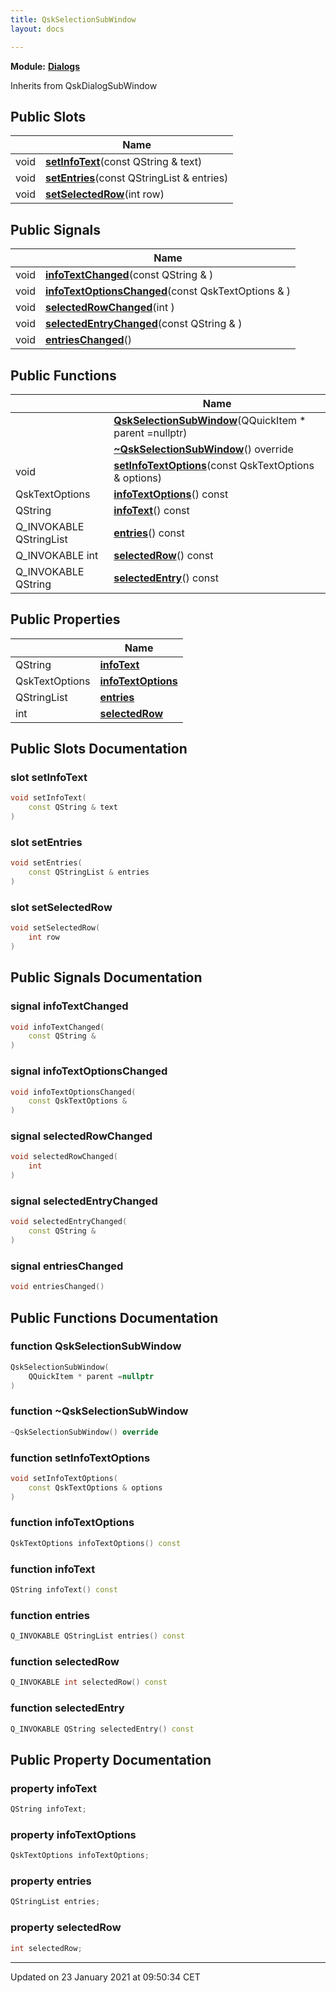 ```yaml
---
title: QskSelectionSubWindow
layout: docs

---
```



**Module:** **[Dialogs](/docs/modules/group___dialogs/)**



Inherits from QskDialogSubWindow

## Public Slots

|                | Name           |
| -------------- | -------------- |
| void | **[setInfoText](/docs/classes/class_qsk_selection_sub_window/#slot-setinfotext)**(const QString & text) |
| void | **[setEntries](/docs/classes/class_qsk_selection_sub_window/#slot-setentries)**(const QStringList & entries) |
| void | **[setSelectedRow](/docs/classes/class_qsk_selection_sub_window/#slot-setselectedrow)**(int row) |

## Public Signals

|                | Name           |
| -------------- | -------------- |
| void | **[infoTextChanged](/docs/classes/class_qsk_selection_sub_window/#signal-infotextchanged)**(const QString & ) |
| void | **[infoTextOptionsChanged](/docs/classes/class_qsk_selection_sub_window/#signal-infotextoptionschanged)**(const QskTextOptions & ) |
| void | **[selectedRowChanged](/docs/classes/class_qsk_selection_sub_window/#signal-selectedrowchanged)**(int ) |
| void | **[selectedEntryChanged](/docs/classes/class_qsk_selection_sub_window/#signal-selectedentrychanged)**(const QString & ) |
| void | **[entriesChanged](/docs/classes/class_qsk_selection_sub_window/#signal-entrieschanged)**() |

## Public Functions

|                | Name           |
| -------------- | -------------- |
| | **[QskSelectionSubWindow](/docs/classes/class_qsk_selection_sub_window/#function-qskselectionsubwindow)**(QQuickItem * parent =nullptr) |
| | **[~QskSelectionSubWindow](/docs/classes/class_qsk_selection_sub_window/#function-~qskselectionsubwindow)**() override |
| void | **[setInfoTextOptions](/docs/classes/class_qsk_selection_sub_window/#function-setinfotextoptions)**(const QskTextOptions & options) |
| QskTextOptions | **[infoTextOptions](/docs/classes/class_qsk_selection_sub_window/#function-infotextoptions)**() const |
| QString | **[infoText](/docs/classes/class_qsk_selection_sub_window/#function-infotext)**() const |
| Q_INVOKABLE QStringList | **[entries](/docs/classes/class_qsk_selection_sub_window/#function-entries)**() const |
| Q_INVOKABLE int | **[selectedRow](/docs/classes/class_qsk_selection_sub_window/#function-selectedrow)**() const |
| Q_INVOKABLE QString | **[selectedEntry](/docs/classes/class_qsk_selection_sub_window/#function-selectedentry)**() const |

## Public Properties

|                | Name           |
| -------------- | -------------- |
| QString | **[infoText](/docs/classes/class_qsk_selection_sub_window/#property-infotext)**  |
| QskTextOptions | **[infoTextOptions](/docs/classes/class_qsk_selection_sub_window/#property-infotextoptions)**  |
| QStringList | **[entries](/docs/classes/class_qsk_selection_sub_window/#property-entries)**  |
| int | **[selectedRow](/docs/classes/class_qsk_selection_sub_window/#property-selectedrow)**  |

## Public Slots Documentation

### slot setInfoText

```cpp
void setInfoText(
    const QString & text
)
```


### slot setEntries

```cpp
void setEntries(
    const QStringList & entries
)
```


### slot setSelectedRow

```cpp
void setSelectedRow(
    int row
)
```


## Public Signals Documentation

### signal infoTextChanged

```cpp
void infoTextChanged(
    const QString & 
)
```


### signal infoTextOptionsChanged

```cpp
void infoTextOptionsChanged(
    const QskTextOptions & 
)
```


### signal selectedRowChanged

```cpp
void selectedRowChanged(
    int 
)
```


### signal selectedEntryChanged

```cpp
void selectedEntryChanged(
    const QString & 
)
```


### signal entriesChanged

```cpp
void entriesChanged()
```


## Public Functions Documentation

### function QskSelectionSubWindow

```cpp
QskSelectionSubWindow(
    QQuickItem * parent =nullptr
)
```


### function ~QskSelectionSubWindow

```cpp
~QskSelectionSubWindow() override
```


### function setInfoTextOptions

```cpp
void setInfoTextOptions(
    const QskTextOptions & options
)
```


### function infoTextOptions

```cpp
QskTextOptions infoTextOptions() const
```


### function infoText

```cpp
QString infoText() const
```


### function entries

```cpp
Q_INVOKABLE QStringList entries() const
```


### function selectedRow

```cpp
Q_INVOKABLE int selectedRow() const
```


### function selectedEntry

```cpp
Q_INVOKABLE QString selectedEntry() const
```


## Public Property Documentation

### property infoText

```cpp
QString infoText;
```


### property infoTextOptions

```cpp
QskTextOptions infoTextOptions;
```


### property entries

```cpp
QStringList entries;
```


### property selectedRow

```cpp
int selectedRow;
```


-------------------------------

Updated on 23 January 2021 at 09:50:34 CET